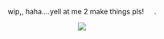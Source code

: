 <p align=center> wip,, haha....yell at me 2 make things pls!⠀⠀. <p align=center>

<p align="center">
  <img src="https://i.pinimg.com/736x/ff/b1/73/ffb173a52259714af9fd37b81edb3636.jpg"/>
</p>
